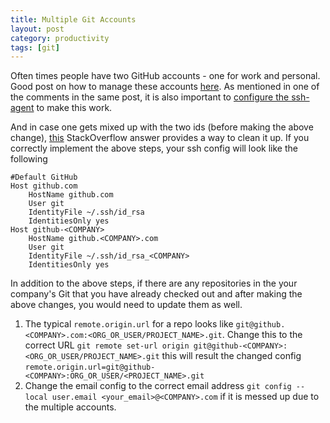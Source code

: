 ```yaml
---
title: Multiple Git Accounts
layout: post
category: productivity
tags: [git]
---
```

Often times people have two GitHub accounts - one for work and personal. Good post on how to manage these accounts [here](https://code.tutsplus.com/tutorials/quick-tip-how-to-work-with-github-and-multiple-accounts--net-22574).
As mentioned in one of the comments in the same post, it is also important to [configure the ssh-agent](https://superuser.com/questions/272465/using-multiple-ssh-public-keys) to make this work.

And in case one gets mixed up with the two ids (before making the above change), [this](https://stackoverflow.com/a/30737248) StackOverflow answer provides a way to clean it up.
If you correctly implement the above steps, your ssh config will look like the following
```
#Default GitHub
Host github.com
    HostName github.com
    User git
    IdentityFile ~/.ssh/id_rsa
    IdentitiesOnly yes
Host github-<COMPANY>
    HostName github.<COMPANY>.com
    User git
    IdentityFile ~/.ssh/id_rsa_<COMPANY>
    IdentitiesOnly yes
```
In addition to the above steps, if there are any repositories in the your company's Git that you have already checked out and after making the above changes, you would need to update them as well. 
1. The typical `remote.origin.url` for a repo looks like `git@github.<COMPANY>.com:<ORG_OR_USER/PROJECT_NAME>.git`. Change this to the correct URL
`git remote set-url origin git@github-<COMPANY>:<ORG_OR_USER/PROJECT_NAME>.git`
this will result the changed config `remote.origin.url=git@github-<COMPANY>:ORG_OR_USER/<PROJECT_NAME>.git`
2. Change the email config to the correct email address `git config --local user.email <your_email>@<COMPANY>.com` if it is messed up due to the multiple accounts.